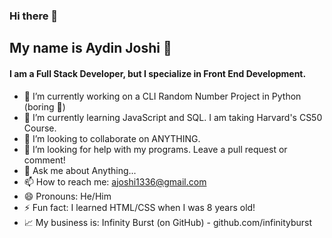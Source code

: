 ### Hi there 👋
<h2>My name is Aydin Joshi 🏀</h2>
<h4>I am a Full Stack Developer, but I specialize in Front End Development.</h4>



- 🔭 I’m currently working on a CLI Random Number Project in Python (boring 🥱)
- 🌱 I’m currently learning JavaScript and SQL. I am taking Harvard's CS50 Course.
- 👯 I’m looking to collaborate on ANYTHING.
- 🤔 I’m looking for help with my programs. Leave a pull request or comment!
- 💬 Ask me about Anything...
- 📫 How to reach me: ajoshi1336@gmail.com
- 😄 Pronouns: He/Him
- ⚡ Fun fact: I learned HTML/CSS when I was 8 years old!
- 📈 My business is: <bold>Infinity Burst</bold> (on GitHub) - github.com/infinityburst

